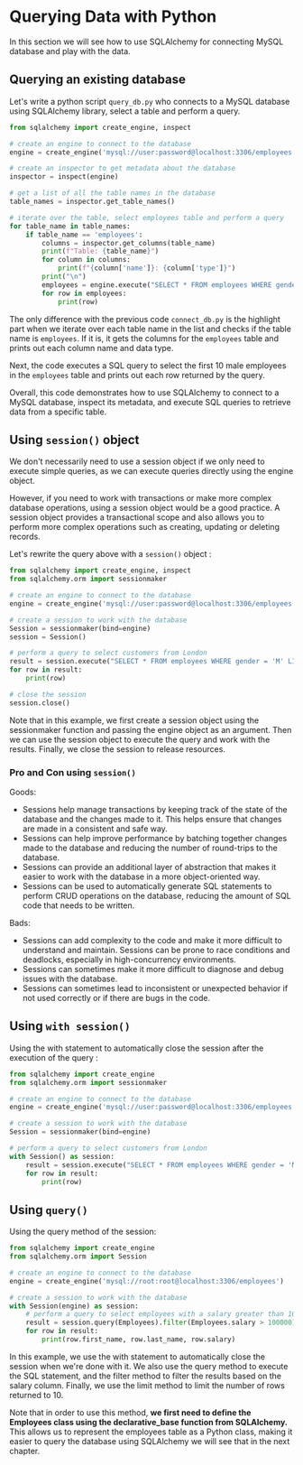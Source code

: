 # Querying Data with Python

In this section we will see how to use SQLAlchemy for connecting MySQL database and play with the data. 

## Querying an existing database 

Let's write a python script `query_db.py` who connects to a MySQL database using SQLAlchemy library, select a table and perform a query. 

```py title="query_db.py" hl_lines="14 20 21 22"
from sqlalchemy import create_engine, inspect

# create an engine to connect to the database
engine = create_engine('mysql://user:password@localhost:3306/employees')

# create an inspector to get metadata about the database
inspector = inspect(engine)

# get a list of all the table names in the database
table_names = inspector.get_table_names()

# iterate over the table, select employees table and perform a query
for table_name in table_names:
    if table_name == 'employees':
        columns = inspector.get_columns(table_name)
        print(f"Table: {table_name}")
        for column in columns:
            print(f"{column['name']}: {column['type']}")
        print("\n")
        employees = engine.execute("SELECT * FROM employees WHERE gender = 'M' LIMIT 10")
        for row in employees:
            print(row)
```


The only difference with the previous code `connect_db.py` is the highlight part when we iterate over each table name in the list and checks if the table name is `employees`. If it is, it gets the columns for the `employees` table and prints out each column name and data type.

Next, the code executes a SQL query to select the first 10 male employees in the `employees` table and prints out each row returned by the query.

Overall, this code demonstrates how to use SQLAlchemy to connect to a MySQL database, inspect its metadata, and execute SQL queries to retrieve data from a specific table.


## Using `session()` object

We don't necessarily need to use a session object if we only need to execute simple queries, as we can execute queries directly using the engine object. 

However, if you need to work with transactions or make more complex database operations, using a session object would be a good practice. A session object provides a transactional scope and also allows you to perform more complex operations such as creating, updating or deleting records.

Let's rewrite the query above with a `session()` object : 

```py title="query_db_session.py" hl_lines="2 5 8 9 12 17"
from sqlalchemy import create_engine, inspect
from sqlalchemy.orm import sessionmaker

# create an engine to connect to the database
engine = create_engine('mysql://user:password@localhost:3306/employees')

# create a session to work with the database
Session = sessionmaker(bind=engine)
session = Session()

# perform a query to select customers from London
result = session.execute("SELECT * FROM employees WHERE gender = 'M' LIMIT 10")
for row in result:
    print(row)

# close the session
session.close()
```
Note that in this example, we first create a session object using the sessionmaker function and passing the engine object as an argument. Then we can use the session object to execute the query and work with the results. Finally, we close the session to release resources.

### Pro and Con using `session()`

Goods:

- Sessions help manage transactions by keeping track of the state of the database and the changes made to it. This helps ensure that changes are made in a consistent and safe way.
- Sessions can help improve performance by batching together changes made to the database and reducing the number of round-trips to the database.
- Sessions can provide an additional layer of abstraction that makes it easier to work with the database in a more object-oriented way.
- Sessions can be used to automatically generate SQL statements to perform CRUD operations on the database, reducing the amount of SQL code that needs to be written.

Bads:

- Sessions can add complexity to the code and make it more difficult to understand and maintain.
Sessions can be prone to race conditions and deadlocks, especially in high-concurrency environments.
- Sessions can sometimes make it more difficult to diagnose and debug issues with the database.
- Sessions can sometimes lead to inconsistent or unexpected behavior if not used correctly or if there are bugs in the code.

## Using `with session()` 

Using the with statement to automatically close the session after the execution of the query : 

```py title="query_db_session_with.py" hl_lines="11"
from sqlalchemy import create_engine
from sqlalchemy.orm import sessionmaker

# create an engine to connect to the database
engine = create_engine('mysql://user:password@localhost:3306/employees')

# create a session to work with the database
Session = sessionmaker(bind=engine)

# perform a query to select customers from London
with Session() as session:
    result = session.execute("SELECT * FROM employees WHERE gender = 'M' LIMIT 10")
    for row in result:
        print(row)
```


## Using `query()` 

Using the query method of the session:

```py title="query_db_session_query.py" hl_lines="2 10"
from sqlalchemy import create_engine
from sqlalchemy.orm import Session

# create an engine to connect to the database
engine = create_engine('mysql://root:root@localhost:3306/employees')

# create a session to work with the database
with Session(engine) as session:
    # perform a query to select employees with a salary greater than 100000
    result = session.query(Employees).filter(Employees.salary > 100000).limit(10)
    for row in result:
        print(row.first_name, row.last_name, row.salary)

```
In this example, we use the with statement to automatically close the session when we're done with it. We also use the query method to execute the SQL statement, and the filter method to filter the results based on the salary column. Finally, we use the limit method to limit the number of rows returned to 10.

Note that in order to use this method, **we first need to define the Employees class using the declarative_base function from SQLAlchemy.** This allows us to represent the employees table as a Python class, making it easier to query the database using SQLAlchemy we will see that in the next chapter. 
